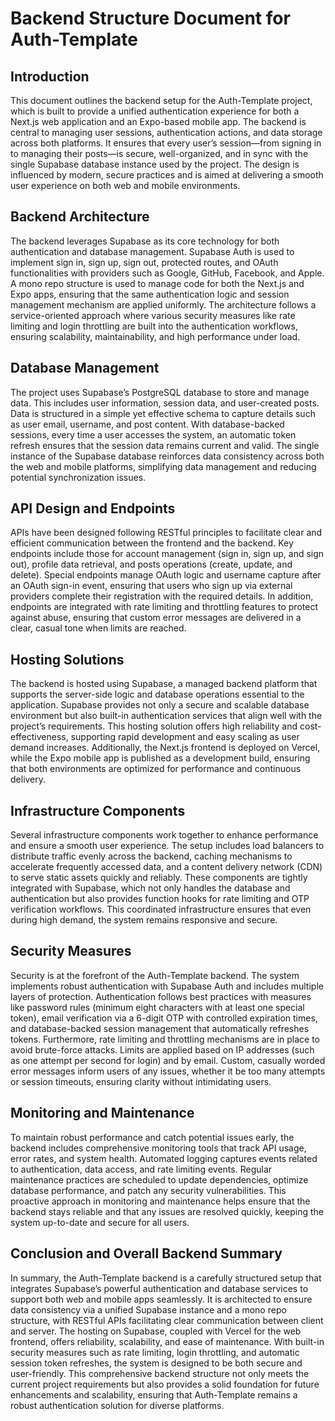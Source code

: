 # Backend Structure Document for Auth-Template

## Introduction

This document outlines the backend setup for the Auth-Template project, which is built to provide a unified authentication experience for both a Next.js web application and an Expo-based mobile app. The backend is central to managing user sessions, authentication actions, and data storage across both platforms. It ensures that every user’s session—from signing in to managing their posts—is secure, well-organized, and in sync with the single Supabase database instance used by the project. The design is influenced by modern, secure practices and is aimed at delivering a smooth user experience on both web and mobile environments.

## Backend Architecture

The backend leverages Supabase as its core technology for both authentication and database management. Supabase Auth is used to implement sign in, sign up, sign out, protected routes, and OAuth functionalities with providers such as Google, GitHub, Facebook, and Apple. A mono repo structure is used to manage code for both the Next.js and Expo apps, ensuring that the same authentication logic and session management mechanism are applied uniformly. The architecture follows a service-oriented approach where various security measures like rate limiting and login throttling are built into the authentication workflows, ensuring scalability, maintainability, and high performance under load.

## Database Management

The project uses Supabase’s PostgreSQL database to store and manage data. This includes user information, session data, and user-created posts. Data is structured in a simple yet effective schema to capture details such as user email, username, and post content. With database-backed sessions, every time a user accesses the system, an automatic token refresh ensures that the session data remains current and valid. The single instance of the Supabase database reinforces data consistency across both the web and mobile platforms, simplifying data management and reducing potential synchronization issues.

## API Design and Endpoints

APIs have been designed following RESTful principles to facilitate clear and efficient communication between the frontend and the backend. Key endpoints include those for account management (sign in, sign up, and sign out), profile data retrieval, and posts operations (create, update, and delete). Special endpoints manage OAuth logic and username capture after an OAuth sign-in event, ensuring that users who sign up via external providers complete their registration with the required details. In addition, endpoints are integrated with rate limiting and throttling features to protect against abuse, ensuring that custom error messages are delivered in a clear, casual tone when limits are reached.

## Hosting Solutions

The backend is hosted using Supabase, a managed backend platform that supports the server-side logic and database operations essential to the application. Supabase provides not only a secure and scalable database environment but also built-in authentication services that align well with the project’s requirements. This hosting solution offers high reliability and cost-effectiveness, supporting rapid development and easy scaling as user demand increases. Additionally, the Next.js frontend is deployed on Vercel, while the Expo mobile app is published as a development build, ensuring that both environments are optimized for performance and continuous delivery.

## Infrastructure Components

Several infrastructure components work together to enhance performance and ensure a smooth user experience. The setup includes load balancers to distribute traffic evenly across the backend, caching mechanisms to accelerate frequently accessed data, and a content delivery network (CDN) to serve static assets quickly and reliably. These components are tightly integrated with Supabase, which not only handles the database and authentication but also provides function hooks for rate limiting and OTP verification workflows. This coordinated infrastructure ensures that even during high demand, the system remains responsive and secure.

## Security Measures

Security is at the forefront of the Auth-Template backend. The system implements robust authentication with Supabase Auth and includes multiple layers of protection. Authentication follows best practices with measures like password rules (minimum eight characters with at least one special token), email verification via a 6-digit OTP with controlled expiration times, and database-backed session management that automatically refreshes tokens. Furthermore, rate limiting and throttling mechanisms are in place to avoid brute-force attacks. Limits are applied based on IP addresses (such as one attempt per second for login) and by email. Custom, casually worded error messages inform users of any issues, whether it be too many attempts or session timeouts, ensuring clarity without intimidating users.

## Monitoring and Maintenance

To maintain robust performance and catch potential issues early, the backend includes comprehensive monitoring tools that track API usage, error rates, and system health. Automated logging captures events related to authentication, data access, and rate limiting events. Regular maintenance practices are scheduled to update dependencies, optimize database performance, and patch any security vulnerabilities. This proactive approach in monitoring and maintenance helps ensure that the backend stays reliable and that any issues are resolved quickly, keeping the system up-to-date and secure for all users.

## Conclusion and Overall Backend Summary

In summary, the Auth-Template backend is a carefully structured setup that integrates Supabase’s powerful authentication and database services to support both web and mobile apps seamlessly. It is architected to ensure data consistency via a unified Supabase instance and a mono repo structure, with RESTful APIs facilitating clear communication between client and server. The hosting on Supabase, coupled with Vercel for the web frontend, offers reliability, scalability, and ease of maintenance. With built-in security measures such as rate limiting, login throttling, and automatic session token refreshes, the system is designed to be both secure and user-friendly. This comprehensive backend structure not only meets the current project requirements but also provides a solid foundation for future enhancements and scalability, ensuring that Auth-Template remains a robust authentication solution for diverse platforms.